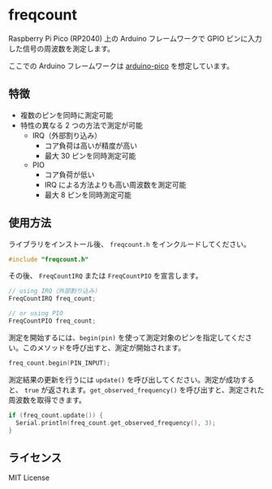 # freqcount

Raspberry Pi Pico (RP2040) 上の Arduino フレームワークで GPIO ピンに入力した信号の周波数を測定します。

ここでの Arduino フレームワークは [arduino-pico](https://github.com/earlephilhower/arduino-pico) を想定しています。

## 特徴

- 複数のピンを同時に測定可能
- 特性の異なる 2 つの方法で測定が可能
  - IRQ（外部割り込み）
    - コア負荷は高いが精度が高い
    - 最大 30 ピンを同時測定可能
  - PIO
    - コア負荷が低い
    - IRQ による方法よりも高い周波数を測定可能
    - 最大 8 ピンを同時測定可能

## 使用方法

ライブラリをインストール後、 `freqcount.h` をインクルードしてください。

```cpp
#include "freqcount.h"
```

その後、 `FreqCountIRQ` または `FreqCountPIO` を宣言します。

```cpp
// using IRQ（外部割り込み）
FreqCountIRQ freq_count;

// or using PIO
FreqCountPIO freq_count;
```

測定を開始するには、`begin(pin)` を使って測定対象のピンを指定してください。このメソッドを呼び出すと、測定が開始されます。

```cpp
freq_count.begin(PIN_INPUT);
```

測定結果の更新を行うには `update()` を呼び出してください。測定が成功すると、 `true` が返されます。`get_observed_frequency()` を呼び出すと、測定された周波数を取得できます。

```cpp
if (freq_count.update()) {
  Serial.println(freq_count.get_observed_frequency(), 3);
}
```

## ライセンス

MIT License
